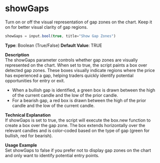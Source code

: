 # showGaps   
Turn on or off the visual representation of gap zones on the chart. Keep it on for better visual clarity of gap regions.  

```js
showGaps = input.bool(true, title="Show Gap Zones")
```
**Type**: Boolean (True/False) 
**Default Value**: TRUE   
  
**Description**  
The showGaps parameter controls whether gap zones are visually represented on the chart. When set to true, the script paints a box over detected gap zones. These boxes visually indicate regions where the price has experienced a gap, helping traders quickly identify potential opportunities for entry or exit.  
- When a bullish gap is identified, a green box is drawn between the high of the current candle and the low of the prior candle.  
- For a bearish gap, a red box is drawn between the high of the prior candle and the low of the current candle.  

**Technical Explanation**  
If showGaps is set to true, the script will execute the box.new function to create a box over the gap zone. The box extends horizontally over the relevant candles and is color-coded based on the type of gap (green for bullish, red for bearish).

**Usage Example**  
Set showGaps to false if you prefer not to display gap zones on the chart and only want to identify potential entry points.  

